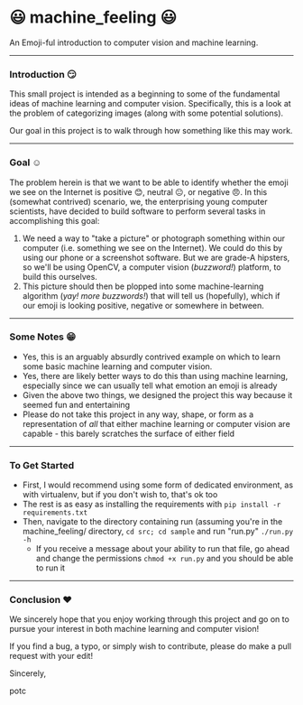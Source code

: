 # :smiley: machine_feeling :smiley:
An Emoji-ful introduction to computer vision and machine learning.

-----

### Introduction :smirk:
This small project is intended as a beginning to some of the fundamental ideas of machine learning and computer vision. Specifically, this is a look at the problem of categorizing images (along with some potential solutions).

Our goal in this project is to walk through how something like this may work.

-----

### Goal :relaxed:
The problem herein is that we want to be able to identify whether the emoji we see on the Internet is positive :blush:, neutral :neutral_face:, or negative :angry:. In this (somewhat contrived) scenario, we, the enterprising young computer scientists, have decided to build software to perform several tasks in accomplishing this goal:
1. We need a way to "take a picture" or photograph something within our computer (i.e. something we see on the Internet). We could do this by using our phone or a screenshot software. But we are grade-A hipsters, so we'll be using OpenCV, a computer vision (*buzzword!*) platform, to build this ourselves.
2. This picture should then be plopped into some machine-learning algorithm (*yay! more buzzwords!*) that will tell us (hopefully), which if our emoji is looking positive, negative or somewhere in between. 

-----

### Some Notes :grin:
- Yes, this is an arguably absurdly contrived example on which to learn some basic machine learning and computer vision. 
- Yes, there are likely better ways to do this than using machine learning, especially since we can usually tell what emotion an emoji is already
- Given the above two things, we designed the project this way because it seemed fun and entertaining
- Please do not take this project in any way, shape, or form as a representation of *all* that either machine learning or computer vision are capable - this barely scratches the surface of either field

-----

### To Get Started
- First, I would recommend using some form of dedicated environment, as with virtualenv, but if you don't wish to, that's ok too
- The rest is as easy as installing the requirements with ```pip install -r requirements.txt```
- Then, navigate to the directory containing run (assuming you're in the machine_feeling/ directory, ```cd src; cd sample``` and run "run.py" ```./run.py -h```
  - If you receive a message about your ability to run that file, go ahead and change the permissions ```chmod +x run.py``` and you should be able to run it

----- 

### Conclusion :heart:
We sincerely hope that you enjoy working through this project and go on to pursue your interest in both machine learning and computer vision!

If you find a bug, a typo, or simply wish to contribute, please do make a pull request with your edit!

Sincerely,


potc
